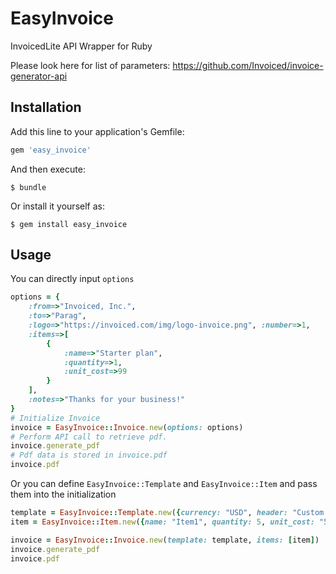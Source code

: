 # EasyInvoice
InvoicedLite API Wrapper for Ruby

Please look here for list of parameters:
https://github.com/Invoiced/invoice-generator-api

## Installation

Add this line to your application's Gemfile:

```ruby
gem 'easy_invoice'
```

And then execute:

    $ bundle

Or install it yourself as:

    $ gem install easy_invoice

## Usage

You can directly input `options`
```ruby
options = {
    :from=>"Invoiced, Inc.", 
    :to=>"Parag", 
    :logo=>"https://invoiced.com/img/logo-invoice.png", :number=>1,
    :items=>[
        {
            :name=>"Starter plan", 
            :quantity=>1, 
            :unit_cost=>99
        }
    ], 
    :notes=>"Thanks for your business!"
}
# Initialize Invoice
invoice = EasyInvoice::Invoice.new(options: options)
# Perform API call to retrieve pdf.
invoice.generate_pdf
# Pdf data is stored in invoice.pdf
invoice.pdf
```

Or you can define `EasyInvoice::Template` and `EasyInvoice::Item` and pass them into the initialization
```ruby
template = EasyInvoice::Template.new({currency: "USD", header: "Custom Header"})
item = EasyInvoice::Item.new({name: "Item1", quantity: 5, unit_cost: "5"})

invoice = EasyInvoice::Invoice.new(template: template, items: [item])
invoice.generate_pdf
invoice.pdf
```
